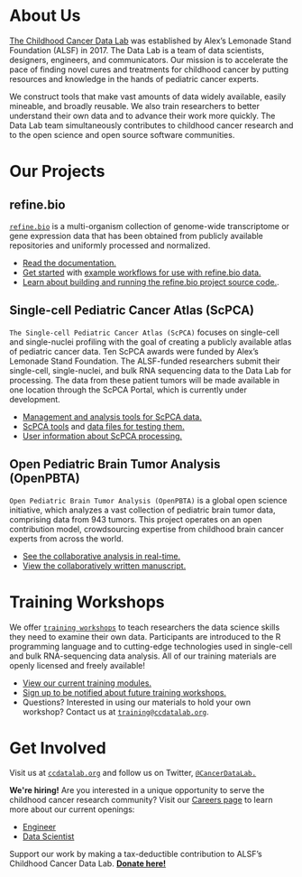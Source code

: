 # About Us 

[The Childhood Cancer Data Lab](https://www.ccdatalab.org/) was established by Alex’s Lemonade Stand Foundation (ALSF) in 2017. 
The Data Lab is a team of data scientists, designers, engineers, and communicators. 
Our mission is to accelerate the pace of finding novel cures and treatments for childhood cancer by putting resources and knowledge in the hands of pediatric cancer experts. 

We construct tools that make vast amounts of data widely available, easily mineable, and broadly reusable. 
We also train researchers to better understand their own data and to advance their work more quickly. 
The Data Lab team simultaneously contributes to childhood cancer research and to the open science and open source software communities.

# Our Projects

## refine.bio 

[`refine.bio`](https://www.refine.bio/) is a multi-organism collection of genome-wide transcriptome or gene expression data that has been obtained from publicly available repositories and uniformly processed and normalized.
 
* [Read the documentation.](http://docs.refine.bio/en/latest/)
* [Get started](https://alexslemonade.github.io/refinebio-examples/01-getting-started/getting-started.html) with [example workflows for use with refine.bio data.](https://github.com/AlexsLemonade/refinebio-examples)
* [Learn about building and running the refine.bio project source code.](https://github.com/AlexsLemonade/refinebio).

## Single-cell Pediatric Cancer Atlas (ScPCA)

`The Single-cell Pediatric Cancer Atlas (ScPCA)` focuses on single-cell and single-nuclei profiling with the goal of creating a publicly available atlas of pediatric cancer data. 
Ten ScPCA awards were funded by Alex’s Lemonade Stand Foundation. 
The ALSF-funded researchers submit their single-cell, single-nuclei, and bulk RNA sequencing data to the Data Lab for processing. 
The data from these patient tumors will be made available in one location through the ScPCA Portal, which is currently under development. 

* [Management and analysis tools for ScPCA data.](https://github.com/AlexsLemonade/alsf-scpca)
* [ScPCA tools](https://github.com/AlexsLemonade/scpcaTools) and [data files for testing them.](https://github.com/AlexsLemonade/scpcaData)
* [User information about ScPCA processing.](https://github.com/AlexsLemonade/scpca-docs)

## Open Pediatric Brain Tumor Analysis (OpenPBTA)

`Open Pediatric Brain Tumor Analysis (OpenPBTA)` is a global open science initiative, which analyzes a vast collection of pediatric brain tumor data, comprising data from 943 tumors. 
This project operates on an open contribution model, crowdsourcing expertise from childhood brain cancer experts from across the world. 

* [See the collaborative analysis in real-time.](https://github.com/AlexsLemonade/OpenPBTA-analysis)
* [View the collaboratively written manuscript.](https://github.com/AlexsLemonade/OpenPBTA-manuscript)

# Training Workshops

We offer [`training workshops`](http://ccdatalab.org/training) to teach researchers the data science skills they need to examine their own data. Participants are introduced to the R programming language and to cutting-edge technologies used in single-cell and bulk RNA-sequencing data analysis. All of our training materials are openly licensed and freely available!

* [View our current training modules.](https://github.com/AlexsLemonade/training-modules) 
* [Sign up to be notified about future training workshops.](https://share.hsforms.com/1y55bYTSKSVKVOejXnM9lIg336z0) 
* Questions? Interested in using our materials to hold your own workshop? Contact us at [`training@ccdatalab.org`](mailto:training@ccdatalab.org).

# Get Involved

Visit us at [`ccdatalab.org`](http://ccdatalab.org) and follow us on Twitter, [`@CancerDataLab.`](https://twitter.com/cancerdatalab)

**We're hiring!** Are you interested in a unique opportunity to serve the childhood cancer research community? Visit our [Careers page](https://www.ccdatalab.org/careers) to learn more about our current openings:

* [Engineer](https://www.ccdatalab.org/engineer)
* [Data Scientist](https://www.ccdatalab.org/data-scientist)

Support our work by making a tax-deductible contribution to ALSF’s Childhood Cancer Data Lab. [**Donate here!**](http://ccdatalab.org/donate)
